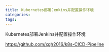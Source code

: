 ```yaml
---
title: Kubernetes部署Jenkins并配置操作环境
categories: 
tags: 
---
```

Kubernetes部署Jenkins并配置操作环境

https://github.com/xgh2016/k8s-CICD-Pipeline

